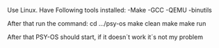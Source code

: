 Use Linux.
Have Following tools installed:
  -Make
  -GCC
  -QEMU
  -binutils

After that run the command:
  cd .../psy-os
  make clean
  make
  make run

After that PSY-OS should start, if it doesn´t work it´s not my problem

